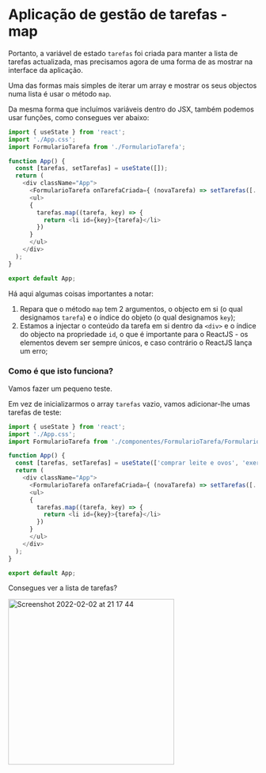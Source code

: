 # Aplicação de gestão de tarefas - map

Portanto, a variável de estado `tarefas` foi criada para manter a lista de tarefas actualizada, mas precisamos agora de uma forma de as mostrar na interface da aplicação.

Uma das formas mais simples de iterar um array e mostrar os seus objectos numa lista é usar o método `map`.

Da mesma forma que incluímos variáveis dentro do JSX, também podemos usar funções, como consegues ver abaixo:

```javascript
import { useState } from 'react';
import './App.css';
import FormularioTarefa from './FormularioTarefa';

function App() {
  const [tarefas, setTarefas] = useState([]);
  return (
    <div className="App">
      <FormularioTarefa onTarefaCriada={ (novaTarefa) => setTarefas([...tarefas, novaTarefa]) }/>
      <ul>
      {
        tarefas.map((tarefa, key) => {
          return <li id={key}>{tarefa}</li>
        })
      }
      </ul>
    </div>
  );
}

export default App;
```

Há aqui algumas coisas importantes a notar:

1. Repara que o método `map` tem 2 argumentos, o objecto em si (o qual designamos `tarefa`) e o índice do objeto (o qual designamos `key`);
2. Estamos a injectar o conteúdo da tarefa em si dentro da `<div>` e o índice do objecto na propriedade `id`, o que é importante para o ReactJS - os elementos devem ser sempre únicos, e caso contrário o ReactJS lança um erro;

### Como é que isto funciona?

Vamos fazer um pequeno teste.

Em vez de inicializarmos o array `tarefas` vazio, vamos adicionar-lhe umas tarefas de teste:

```javascript
import { useState } from 'react';
import './App.css';
import FormularioTarefa from './componentes/FormularioTarefa/FormularioTarefa';

function App() {
  const [tarefas, setTarefas] = useState(['comprar leite e ovos', 'exercício']);
  return (
    <div className="App">
      <FormularioTarefa onTarefaCriada={ (novaTarefa) => setTarefas([...tarefas, novaTarefa]) }/>
      <ul>
      {
        tarefas.map((tarefa, key) => {
          return <li id={key}>{tarefa}</li>
        })
      }
      </ul>
    </div>
  );
}

export default App;
```

Consegues ver a lista de tarefas?

<img width="335" alt="Screenshot 2022-02-02 at 21 17 44" src="https://user-images.githubusercontent.com/39055313/152238886-d5f6a772-defd-4dbe-86e7-3a9efd78cffa.png">
